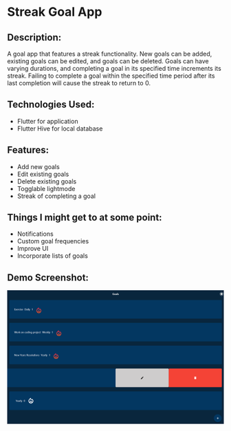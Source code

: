 # Streak Goal App

## Description: 
A goal app that features a streak functionality. New goals can be added, existing goals can be edited, and goals can be deleted. Goals can have varying durations, and completing a goal in its specified time increments its streak. Failing to complete a goal within the specified time period after its last completion will cause the streak to return to 0. 

## Technologies Used:
- Flutter for application
- Flutter Hive for local database

## Features:
- Add new goals
- Edit existing goals
- Delete existing goals
- Togglable lightmode
- Streak of completing a goal

## Things I might get to at some point:
- Notifications
- Custom goal frequencies
- Improve UI
- Incorporate lists of goals

## Demo Screenshot:
![Alt text](https://github.com/kilianjj/DailyGoalApp/blob/main/Demo.png)
